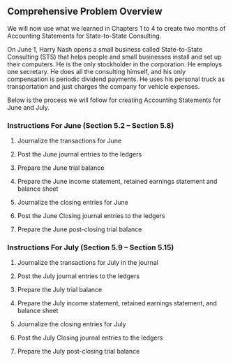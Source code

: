 ## Comprehensive Problem Overview

We will now use what we learned in Chapters 1 to 4 to create two months of Accounting Statements for State-to-State Consulting.

On June 1, Harry Nash opens a small business called State-to-State Consulting (STS) that helps people and small businesses install and set up their computers. He is the only stockholder in the corporation. He employs one secretary. He does all the consulting himself, and his only compensation is periodic dividend payments. He uses his personal truck as transportation and just charges the company for vehicle expenses.

Below is the process we will follow for creating Accounting Statements for June and July.

### Instructions For June (Section 5.2 – Section 5.8)

1.  Journalize the transactions for June

2.  Post the June journal entries to the ledgers

3.  Prepare the June trial balance

4.  Prepare the June income statement, retained earnings statement and balance sheet

5.  Journalize the closing entries for June

6.  Post the June Closing journal entries to the ledgers

7.  Prepare the June post-closing trial balance

### Instructions For July (Section 5.9 – Section 5.15)

1.  Journalize the transactions for July in the journal

2.  Post the July journal entries to the ledgers

3.  Prepare the July trial balance

4.  Prepare the July income statement, retained earnings statement, and balance sheet

5.  Journalize the closing entries for July

6.  Post the July Closing journal entries to the ledgers

7.  Prepare the July post-closing trial balance
